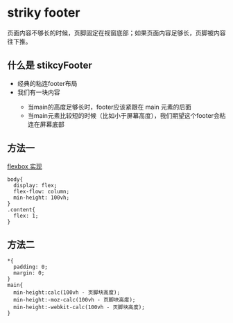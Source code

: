# striky footer

页面内容不够长的时候，页脚固定在视窗底部；如果页面内容足够长，页脚被内容往下推。

## 什么是 stikcyFooter
- 经典的粘连footer布局
- 我们有一块内容<main>
    - 当main的高度足够长时，footer应该紧跟在 main 元素的后面
    - 当main元素比较短的时候（比如小于屏幕高度），我们期望这个footer会粘连在屏幕底部


## 方法一
[flexbox 实现](https://www.jianshu.com/p/127dd8cd42de)
```
body{
  display: flex;
  flex-flow: column;
  min-height: 100vh;
}
.content{
  flex: 1;
}
```

## 方法二
```
*{
  padding: 0;
  margin: 0;
}
main{
  min-height:calc(100vh - 页脚块高度);
  min-height:-moz-calc(100vh - 页脚块高度);
  min-height:-webkit-calc(100vh - 页脚块高度);    
}
```
